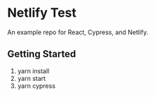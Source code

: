 # Netlify Test
An example repo for React, Cypress, and Netlify.

## Getting Started
1. yarn install
1. yarn start
1. yarn cypress
